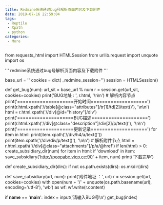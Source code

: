 ```yaml
---
title: Redmine系统通过bug号解析页面内容及下载附件
date: 2019-07-16 22:59:04
tags:
 - Reptile
 - Xpath
 - python
categories:
 - More
---
```


from requests_html import HTMLSession
from urllib.request import unquote
import os

'''
redmine系统通过bug号解析页面内容及下载附件
'''

base_url = ''
cookies = dict(
    _redmine_session='')
session = HTMLSession()


def get_bug(num):
    url_sit = base_url % num
    r = session.get(url_sit, cookies=cookies)
    print('BUG地址 : ', r.html, '\n\n')
    # 解析内容节点
    print('====================开始时间====================')
    print(r.html.xpath('//table[@class="attributes"]/tr[1]/td[2]/text()'), '\n\n')
    html = r.html.xpath('//div[@id="history"]/div')
    print('====================BUG描述====================')
    print(r.html.xpath('//div[@class="description"]/div[2]/p/text()'), '\n\n')
    print('====================更新记录====================')
    for item in html:
        print(item.xpath('//div/h4/a/text()'))
        print(item.xpath('//div/div/p/text()'), '\n\n')
    # 解析附件节点
    html = r.html.xpath('//div[@class="attachments"]/p/a/@href')
    if len(html) > 0:
        create_subsidiary_dir(num)
        for item in html:
            if 'download' in item:
                save_subsidiary('http://poopabc.vicp.cc:90' + item, num)
        print('下载完毕')


def create_subsidiary_dir(dirs):
    if not os.path.exists(dirs):
        os.mkdir(dirs)


def save_subsidiary(url, num):
    print('附件地址 ：', url)
    r = session.get(url, cookies=cookies)
    with open(num + '/' + unquote(os.path.basename(url), encoding='utf-8'), 'wb') as wf:
        wf.write(r.content)


if __name__ == '__main__':
    index = input('请输入BUG号\n')
    get_bug(index)

